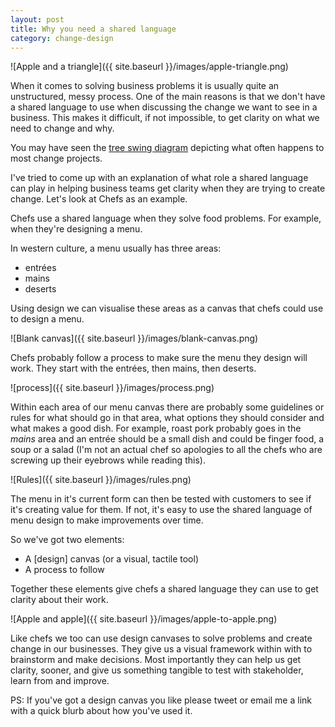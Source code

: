 ```yaml
---
layout: post
title: Why you need a shared language
category: change-design
---
```


![Apple and a triangle]({{ site.baseurl }}/images/apple-triangle.png)


When it comes to solving business problems it is usually quite an unstructured, messy process. One of the main reasons is that we don't have a shared language to use when discussing the change we want to see in a business. This makes it difficult, if not impossible, to get clarity on what we need to change and why.

You may have seen the <a href="http://img.pandawhale.com/159329-Software-Engineering-Tree-Swin-iqRE.png" target="_blank">tree swing diagram</a> depicting what often happens to most change projects.

I've tried to come up with an explanation of what role a shared language can play in helping business teams get clarity when they are trying to create change. Let's look at Chefs as an example.

Chefs use a shared language when they solve food problems. For example, when they're designing a menu.

In western culture, a menu usually has three areas:

* entrées
* mains
* deserts

Using design we can visualise these areas as a canvas that chefs could use to design a menu.

![Blank canvas]({{ site.baseurl }}/images/blank-canvas.png)

Chefs probably follow a process to make sure the menu they design will work. They start with the entrées, then mains, then deserts.

![process]({{ site.baseurl }}/images/process.png)

Within each area of our menu canvas there are probably some guidelines or rules for what should go in that area, what options they should consider and what makes a good dish. For example, roast pork probably goes in the *mains* area and an entrée should be a small dish and could be finger food, a soup or a salad (I'm not an actual chef so apologies to all the chefs who are screwing up their eyebrows while reading this).

![Rules]({{ site.baseurl }}/images/rules.png)

The menu in it's current form can then be tested with customers to see if it's creating value for them. If not, it's easy to use the shared language of menu design to make improvements over time.

So we've got two elements:

* A [design] canvas (or a visual, tactile tool)
* A process to follow

Together these elements give chefs a shared language they can use to get clarity about their work.

![Apple and apple]({{ site.baseurl }}/images/apple-to-apple.png)

Like chefs we too can use design canvases to solve problems and create change in our businesses. They give us a visual framework within with to brainstorm and make decisions. Most importantly they can help us get clarity, sooner, and give us something tangible to test with stakeholder, learn from and improve.

PS: If you've got a design canvas you like please tweet or email me a link with a quick blurb about how you've used it.
